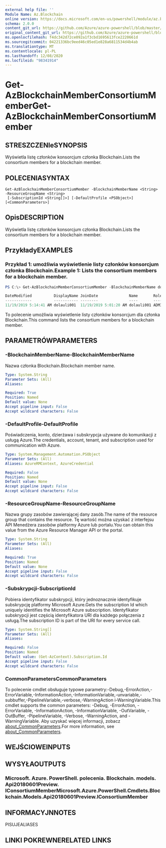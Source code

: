 ```yaml
---
external help file: ''
Module Name: Az.Blockchain
online version: https://docs.microsoft.com/en-us/powershell/module/az.blockchain/get-azblockchainmemberconsortiummember
schema: 2.0.0
content_git_url: https://github.com/Azure/azure-powershell/blob/master/src/Blockchain/help/Get-AzBlockchainMemberConsortiumMember.md
original_content_git_url: https://github.com/Azure/azure-powershell/blob/master/src/Blockchain/help/Get-AzBlockchainMemberConsortiumMember.md
ms.openlocfilehash: f4dc342d72ce092a1f3cbd1695613fce2220661d
ms.sourcegitcommit: 04221336bc9eed46c05ed1e828a6811534d4b4ab
ms.translationtype: MT
ms.contentlocale: pl-PL
ms.lasthandoff: 12/08/2020
ms.locfileid: "98341914"
---
```

# <span data-ttu-id="74a2b-101">Get-AzBlockchainMemberConsortiumMember</span><span class="sxs-lookup"><span data-stu-id="74a2b-101">Get-AzBlockchainMemberConsortiumMember</span></span>

## <span data-ttu-id="74a2b-102">STRESZCZENIe</span><span class="sxs-lookup"><span data-stu-id="74a2b-102">SYNOPSIS</span></span>
<span data-ttu-id="74a2b-103">Wyświetla listę członków konsorcjum członka Blockchain.</span><span class="sxs-lookup"><span data-stu-id="74a2b-103">Lists the consortium members for a blockchain member.</span></span>

## <span data-ttu-id="74a2b-104">POLECENIA</span><span class="sxs-lookup"><span data-stu-id="74a2b-104">SYNTAX</span></span>

```
Get-AzBlockchainMemberConsortiumMember -BlockchainMemberName <String> -ResourceGroupName <String>
 [-SubscriptionId <String[]>] [-DefaultProfile <PSObject>] [<CommonParameters>]
```

## <span data-ttu-id="74a2b-105">Opis</span><span class="sxs-lookup"><span data-stu-id="74a2b-105">DESCRIPTION</span></span>
<span data-ttu-id="74a2b-106">Wyświetla listę członków konsorcjum członka Blockchain.</span><span class="sxs-lookup"><span data-stu-id="74a2b-106">Lists the consortium members for a blockchain member.</span></span>

## <span data-ttu-id="74a2b-107">Przykłady</span><span class="sxs-lookup"><span data-stu-id="74a2b-107">EXAMPLES</span></span>

### <span data-ttu-id="74a2b-108">Przykład 1: umożliwia wyświetlenie listy członków konsorcjum członka Blockchain.</span><span class="sxs-lookup"><span data-stu-id="74a2b-108">Example 1: Lists the consortium members for a blockchain member.</span></span>
```powershell
PS C:\> Get-AzBlockchainMemberConsortiumMember -BlockchainMemberName dolauli001 -ResourceGroupName testgroup

DateModified          DisplayName JoinDate              Name       Role  Status SubscriptionId
------------          ----------- --------              ----       ----  ------ --------------
11/19/2019 5:14:41 AM dolauli001  11/19/2019 5:01:20 AM dolauli001 ADMIN Ready  c9cbd920-c00c-427c-852b-8aaf38badaeb
```

<span data-ttu-id="74a2b-109">To polecenie umożliwia wyświetlenie listy członków konsorcjum dla członka Blockchain.</span><span class="sxs-lookup"><span data-stu-id="74a2b-109">This command lists the consortium members for a blockchain member.</span></span>

## <span data-ttu-id="74a2b-110">PARAMETRÓW</span><span class="sxs-lookup"><span data-stu-id="74a2b-110">PARAMETERS</span></span>

### <span data-ttu-id="74a2b-111">-BlockchainMemberName</span><span class="sxs-lookup"><span data-stu-id="74a2b-111">-BlockchainMemberName</span></span>
<span data-ttu-id="74a2b-112">Nazwa członka Blockchain.</span><span class="sxs-lookup"><span data-stu-id="74a2b-112">Blockchain member name.</span></span>

```yaml
Type: System.String
Parameter Sets: (All)
Aliases:

Required: True
Position: Named
Default value: None
Accept pipeline input: False
Accept wildcard characters: False
```

### <span data-ttu-id="74a2b-113">-DefaultProfile</span><span class="sxs-lookup"><span data-stu-id="74a2b-113">-DefaultProfile</span></span>
<span data-ttu-id="74a2b-114">Poświadczenia, konto, dzierżawa i subskrypcja używane do komunikacji z usługą Azure.</span><span class="sxs-lookup"><span data-stu-id="74a2b-114">The credentials, account, tenant, and subscription used for communication with Azure.</span></span>

```yaml
Type: System.Management.Automation.PSObject
Parameter Sets: (All)
Aliases: AzureRMContext, AzureCredential

Required: False
Position: Named
Default value: None
Accept pipeline input: False
Accept wildcard characters: False
```

### <span data-ttu-id="74a2b-115">-ResourceGroupName</span><span class="sxs-lookup"><span data-stu-id="74a2b-115">-ResourceGroupName</span></span>
<span data-ttu-id="74a2b-116">Nazwa grupy zasobów zawierającej dany zasób.</span><span class="sxs-lookup"><span data-stu-id="74a2b-116">The name of the resource group that contains the resource.</span></span>
<span data-ttu-id="74a2b-117">Tę wartość można uzyskać z interfejsu API Menedżera zasobów platformy Azure lub portalu.</span><span class="sxs-lookup"><span data-stu-id="74a2b-117">You can obtain this value from the Azure Resource Manager API or the portal.</span></span>

```yaml
Type: System.String
Parameter Sets: (All)
Aliases:

Required: True
Position: Named
Default value: None
Accept pipeline input: False
Accept wildcard characters: False
```

### <span data-ttu-id="74a2b-118">-Subskrypcji</span><span class="sxs-lookup"><span data-stu-id="74a2b-118">-SubscriptionId</span></span>
<span data-ttu-id="74a2b-119">Pobiera identyfikator subskrypcji, który jednoznacznie identyfikuje subskrypcję platformy Microsoft Azure.</span><span class="sxs-lookup"><span data-stu-id="74a2b-119">Gets the subscription Id which uniquely identifies the Microsoft Azure subscription.</span></span>
<span data-ttu-id="74a2b-120">Identyfikator subskrypcji jest częścią identyfikatora URI dla każdego połączenia z usługą.</span><span class="sxs-lookup"><span data-stu-id="74a2b-120">The subscription ID is part of the URI for every service call.</span></span>

```yaml
Type: System.String[]
Parameter Sets: (All)
Aliases:

Required: False
Position: Named
Default value: (Get-AzContext).Subscription.Id
Accept pipeline input: False
Accept wildcard characters: False
```

### <span data-ttu-id="74a2b-121">CommonParameters</span><span class="sxs-lookup"><span data-stu-id="74a2b-121">CommonParameters</span></span>
<span data-ttu-id="74a2b-122">To polecenie cmdlet obsługuje typowe parametry:-Debug,-ErrorAction,-ErrorVariable,-InformationAction,-InformationVariable,-unvariable,-subbuffer,-PipelineVariable,-verbose,-WarningAction i-WarningVariable.</span><span class="sxs-lookup"><span data-stu-id="74a2b-122">This cmdlet supports the common parameters: -Debug, -ErrorAction, -ErrorVariable, -InformationAction, -InformationVariable, -OutVariable, -OutBuffer, -PipelineVariable, -Verbose, -WarningAction, and -WarningVariable.</span></span> <span data-ttu-id="74a2b-123">Aby uzyskać więcej informacji, zobacz [about_CommonParameters](http://go.microsoft.com/fwlink/?LinkID=113216).</span><span class="sxs-lookup"><span data-stu-id="74a2b-123">For more information, see [about_CommonParameters](http://go.microsoft.com/fwlink/?LinkID=113216).</span></span>

## <span data-ttu-id="74a2b-124">WEJŚCIOWE</span><span class="sxs-lookup"><span data-stu-id="74a2b-124">INPUTS</span></span>

## <span data-ttu-id="74a2b-125">WYSYŁA</span><span class="sxs-lookup"><span data-stu-id="74a2b-125">OUTPUTS</span></span>

### <span data-ttu-id="74a2b-126">Microsoft. Azure. PowerShell. polecenia. Blockchain. models. Api20180601Preview. IConsortiumMember</span><span class="sxs-lookup"><span data-stu-id="74a2b-126">Microsoft.Azure.PowerShell.Cmdlets.Blockchain.Models.Api20180601Preview.IConsortiumMember</span></span>

## <span data-ttu-id="74a2b-127">INFORMACYJN</span><span class="sxs-lookup"><span data-stu-id="74a2b-127">NOTES</span></span>

<span data-ttu-id="74a2b-128">PISUJE</span><span class="sxs-lookup"><span data-stu-id="74a2b-128">ALIASES</span></span>

## <span data-ttu-id="74a2b-129">LINKI POKREWNE</span><span class="sxs-lookup"><span data-stu-id="74a2b-129">RELATED LINKS</span></span>

